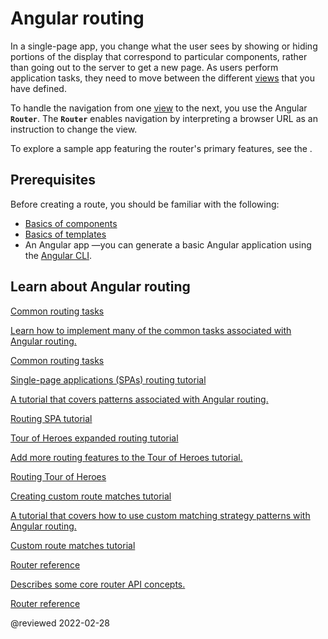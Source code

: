 # Angular routing

In a single-page app, you change what the user sees by showing or hiding portions of the display that correspond to particular components, rather than going out to the server to get a new page.
As users perform application tasks, they need to move between the different [views](guide/glossary#view "Definition of view") that you have defined.

To handle the navigation from one [view](guide/glossary#view) to the next, you use the Angular **`Router`**.
The **`Router`** enables navigation by interpreting a browser URL as an instruction to change the view.

To explore a sample app featuring the router's primary features, see the <live-example name="router"></live-example>.

## Prerequisites

Before creating a route, you should be familiar with the following:

*   [Basics of components](guide/architecture-components)
*   [Basics of templates](guide/glossary#template)
*   An Angular app &mdash;you can generate a basic Angular application using the [Angular CLI](cli).

## Learn about Angular routing

<div class="card-container">
  <a href="guide/router" class="docs-card" title="Common routing tasks">
    <section>Common routing tasks</section>
    <p>Learn how to implement many of the common tasks associated with Angular routing.</p>
    <p class="card-footer">Common routing tasks</p>
  </a>
  <a href="guide/router-tutorial" class="docs-card" title="Routing SPA tutorial">
    <section>Single-page applications (SPAs) routing tutorial</section>
    <p>A tutorial that covers patterns associated with Angular routing.</p>
    <p class="card-footer">Routing SPA tutorial</p>
  </a>
  <a href="guide/router-tutorial-toh" class="docs-card" title="Routing Tour of Heroes">
    <section>Tour of Heroes expanded routing tutorial</section>
    <p>Add more routing features to the Tour of Heroes tutorial.</p>
    <p class="card-footer">Routing Tour of Heroes</p>
  </a>
  <a href="guide/routing-with-urlmatcher" class="docs-card" title="Creating custom route matches tutorial">
    <section>Creating custom route matches tutorial</section>
    <p>A tutorial that covers how to use custom matching strategy patterns with Angular routing.</p>
    <p class="card-footer">Custom route matches tutorial</p>
  </a>
  <a href="guide/router-reference" class="docs-card" title="Router reference">
    <section>Router reference</section>
    <p>Describes some core router API concepts.</p>
    <p class="card-footer">Router reference</p>
  </a>
</div>

<!-- links -->

<!-- external links -->

<!-- end links -->

@reviewed 2022-02-28
